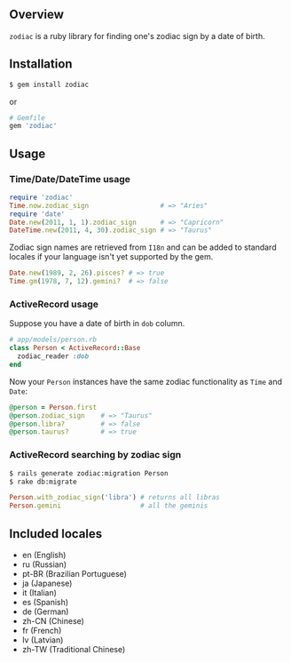 ## Overview

`zodiac` is a ruby library for finding one's zodiac sign by a date of birth.

## Installation

``` bash
$ gem install zodiac
```

or

``` ruby
# Gemfile
gem 'zodiac'
```

## Usage

### Time/Date/DateTime usage

``` ruby
require 'zodiac'
Time.now.zodiac_sign                  # => "Aries"
require 'date'
Date.new(2011, 1, 1).zodiac_sign      # => "Capricorn"
DateTime.new(2011, 4, 30).zodiac_sign # => "Taurus"
```

Zodiac sign names are retrieved from `I18n` and can be added to standard locales if your language isn't yet supported by the gem.

``` ruby
Date.new(1989, 2, 26).pisces? # => true
Time.gm(1978, 7, 12).gemini?  # => false
```

### ActiveRecord usage

Suppose you have a date of birth in `dob` column.

``` ruby
# app/models/person.rb
class Person < ActiveRecord::Base
  zodiac_reader :dob
end
```

Now your `Person` instances have the same zodiac functionality as `Time` and `Date`:

``` ruby
@person = Person.first
@person.zodiac_sign    # => "Taurus"
@person.libra?         # => false
@person.taurus?        # => true
```

### ActiveRecord searching by zodiac sign

``` bash
$ rails generate zodiac:migration Person
$ rake db:migrate
```

``` ruby
Person.with_zodiac_sign('libra') # returns all libras
Person.gemini                    # all the geminis
```

## Included locales

* en (English)
* ru (Russian)
* pt-BR (Brazilian Portuguese)
* ja (Japanese)
* it (Italian)
* es (Spanish)
* de (German)
* zh-CN (Chinese)
* fr (French)
* lv (Latvian)
* zh-TW (Traditional Chinese)
